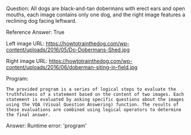 Question: All dogs are black-and-tan dobermans with erect ears and open mouths, each image contains only one dog, and the right image features a reclining dog facing leftward.

Reference Answer: True

Left image URL: https://howtotrainthedog.com/wp-content/uploads/2016/05/Do-Dobermans-Shed.jpg

Right image URL: https://howtotrainthedog.com/wp-content/uploads/2016/06/doberman-siting-in-field.jpg

Program:

```
The provided program is a series of logical steps to evaluate the truthfulness of a statement based on the content of two images. Each statement is evaluated by asking specific questions about the images using the VQA (Visual Question Answering) function. The results of these evaluations are combined using logical operators to determine the final answer.
```
Answer: Runtime error: 'program'

